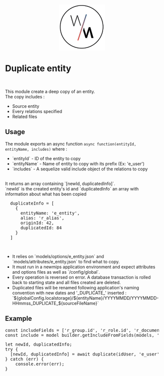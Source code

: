 
<p align="center">
	<img width="150" height="150" src="https://raw.githubusercontent.com/newmips/newmips/dev/public/img/FAVICON-GRAND-01.png">
</p>

# Duplicate entity
<br>

This module create a deep copy of an entity.
<br>
The copy includes :
<ul>
  <li>Source entity</li>
  <li>Every relations specified</li>
  <li>Related files</li>
</ul>

## Usage

The module exports an async function `async function(entityId, entityName, includes)` where :
<ul>
  <li>`entityId` - ID of the entity to copy</li>
  <li>`entityName` - Name of entity to copy with its prefix (Ex: 'e_user')</li>
  <li>`includes` - A sequelize valid include object of the relations to copy</li>
</ul>
<br>
It returns an array containing `[newId, duplicatedInfo]`.<br>
`newId` is the created entity's id and `duplicatedInfo` an array with information about what  has been copied<br>
<pre>
  duplicateInfo = [
    {
      entityName: 'e_entity',
      alias: 'r_alias',
      originId: 42,
      duplicatedId: 84
    }
  ]
</pre>
<br>
<ul>
  <li>It relies on `models/options/e_entity.json` and `models/attributes/e_entity.json` to find what to copy.</li>
  <li>It must run in a newmips application environment and expect attributes and options files as well as `/config/global`.</li>
  <li>Every operation is reversed on error. A database transaction is rolled back to starting state and all files created are deleted.</li>
  <li>Duplicated files will be renamed following application's naming convention with new dates and '_DUPLICATE_' inserted :<br>`${globalConfig.localstorage}/${entityName}/YYYYMMDD/YYYYMMDD-HHmmss_DUPLICATE_${sourceFileName}`</li>
</ul>

## Example

<pre>
const includeFields = ['r_group.id', 'r_role.id', 'r_document.id'];
const include = model_builder.getIncludeFromFields(models, 'e_usager', includeFields);
</pre>
<pre>
let newId, duplicatedInfo;
try {
  [newId, duplicatedInfo] = await duplicate(idUser, 'e_user', include);
} catch (err) {
    console.error(err);
}
</pre>